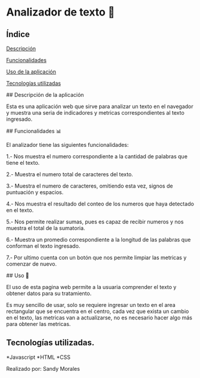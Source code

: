 # Analizador de texto 📝
## Índice
[Descripción](#descripcion) 

[Funcionalidades](#funcionalidades)

[Uso de la aplicación](#uso)

[Tecnologías utilizadas](#tec)

<div id='descripcion'/>
## Descripción de la aplicación

Esta es una aplicación web que sirve para analizar un texto en el navegador y muestra una seria de indicadores y metricas correspondientes al texto ingresado.

<div id='funcionalidades'/>
## Funcionalidades 📊

El analizador tiene las siguientes funcionalidades:

1.- Nos muestra el numero correspondiente a la cantidad de palabras que tiene el texto.

2.- Muestra el numero total de caracteres del texto.

3.- Muestra el numero de caracteres, omitiendo esta vez, signos de puntuación y espacios.

4.- Nos muestra el resultado del conteo de los numeros que haya detectado en el texto.

5.- Nos permite realizar sumas, pues es capaz de recibir numeros y nos muestra el total de la sumatoria.

6.- Muestra un promedio correspondiente a la longitud de las palabras que conforman el texto ingresado.

7.- Por ultimo cuenta con un botón que nos permite limpiar las metricas y comenzar de nuevo.
<div id='uso'/>
## Uso 📜

El uso de esta pagina web permite a la usuaria comprender el texto y obtener datos para su tratamiento.

Es muy sencillo de usar, solo se requiere ingresar un texto en el area rectangular que se encuentra en el centro, cada vez que exista un cambio en el texto, las metricas van a actualizarse, no es necesario hacer algo más para obtener las metricas.

<div id='tec'/>

## Tecnologías utilizadas.

*Javascript
*HTML 
*CSS 

Realizado por: Sandy Morales 
